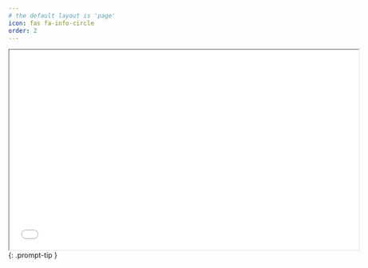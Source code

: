 ```yaml
---
# the default layout is 'page'
icon: fas fa-info-circle
order: 2
---
```


<iframe src="assets\Janak_Resume__NonAc.pdf" width="700" height="400" 
 > </iframe>
{: .prompt-tip }
